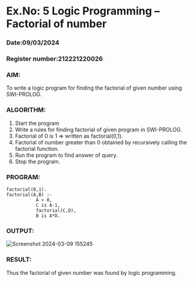 # Ex.No: 5   Logic Programming – Factorial of number   
### Date:09/03/2024 
### Register number:212221220026 
### AIM: 
To  write  a logic program for finding the factorial of given number using SWI-PROLOG. 
### ALGORITHM:
1. Start the program
2. Write a rules for finding factorial of given program in SWI-PROLOG.
3. Factorial of 0 is 1 => written as factorial(0,1).
4. Factorial of number greater than 0 obtained by recursively calling the factorial    function.
5. Run the program  to find answer of  query.
6. Stop the program.

### PROGRAM:
```
factorial(0,1).
factorial(A,B) :-  
           A > 0, 
           C is A-1,
           factorial(C,D),
           B is A*D.

```



### OUTPUT:

![Screenshot 2024-03-09 155245](https://github.com/KATHIR1611/AI_Lab_2023-24/assets/128135186/fb48d0bd-10c0-4bec-8c8a-f1f7ba26e12e)


### RESULT:
Thus the factorial of given number was found by logic programming. 
